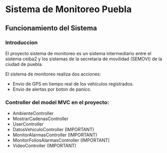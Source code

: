 # Sistema de Monitoreo Puebla
## Funcionamiento del Sistema

### Introduccion
El proyecto sistema de monitoreo es un sistema intermediario entre el sistema ceiba2 y los sistemas de la secretaria de movilidad (SEMOVI) de la ciudad de puebla.

El sistema de monitoreo realiza dos acciones:
*   Envio de GPS en tiempo real de los vehiculos registrados.
*   Envio de alertas por boton de panico.

### Controller del model MVC en el proyecto:
*   AmbienteController
*   MostrarCadenasController
*   UserController
*   DatosVehiculoController (IMPORTANT)
*   MonitorAlarmasController (IMPORTANT)
*   MonitorFoliosAlarmasController (IMPORTANT)
*   VideoController (IMPORTANT)


